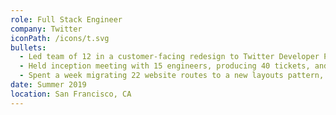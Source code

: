 ```yaml
---
role: Full Stack Engineer
company: Twitter
iconPath: /icons/t.svg
bullets:
  - Led team of 12 in a customer-facing redesign to Twitter Developer Portal, revamping dashboard and billing flow.
  - Held inception meeting with 15 engineers, producing 40 tickets, and then wrote entire technical design document.
  - Spent a week migrating 22 website routes to a new layouts pattern, writing over 500 lines of React in 11 files.
date: Summer 2019
location: San Francisco, CA
---
```

